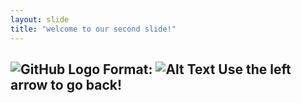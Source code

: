 ```yaml
---
layout: slide
title: "welcome to our second slide!"
---
```

![GitHub Logo](/images/logo.png)
Format: ![Alt Text](url)
Use the left arrow to go back!
---
